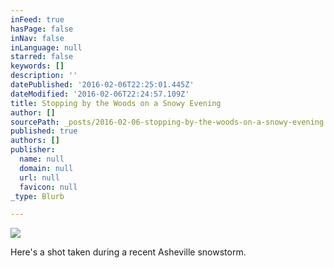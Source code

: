 ```yaml
---
inFeed: true
hasPage: false
inNav: false
inLanguage: null
starred: false
keywords: []
description: ''
datePublished: '2016-02-06T22:25:01.445Z'
dateModified: '2016-02-06T22:24:57.109Z'
title: Stopping by the Woods on a Snowy Evening
author: []
sourcePath: _posts/2016-02-06-stopping-by-the-woods-on-a-snowy-evening.md
published: true
authors: []
publisher:
  name: null
  domain: null
  url: null
  favicon: null
_type: Blurb

---
```

![](https://the-grid-user-content.s3-us-west-2.amazonaws.com/ce669439-3143-4f2c-927b-f597bab24846.jpg)

Here's a shot taken during a recent Asheville snowstorm.